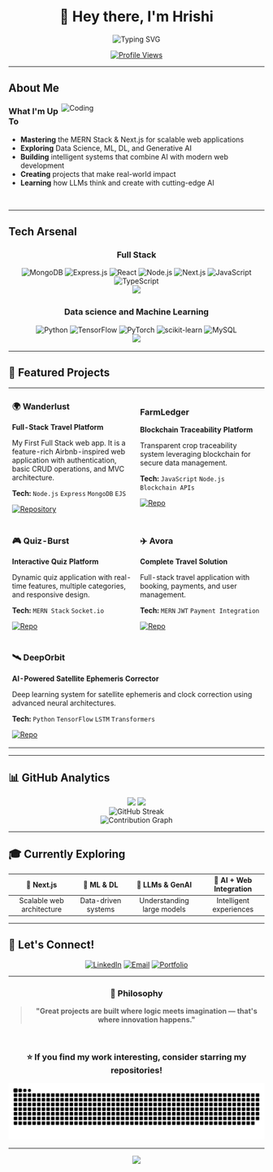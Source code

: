 <div align="center">

# 👋 Hey there, I'm Hrishi

<img src="https://readme-typing-svg.demolab.com?font=Fira+Code&size=22&duration=3000&pause=1000&color=00D9FF&center=true&vCenter=true&width=600&lines=5th+Semester+Computer+Engineering+Student;Full+Stack+Developer+%7C+AI+Enthusiast;Building+the+Future+with+Code+%26+Intelligence" alt="Typing SVG" />

[![Profile Views](https://komarev.com/ghpvc/?username=Hrishi-524&color=00D9FF&style=flat-square&label=Profile+Views)](https://github.com/Hrishi-524)

</div>

---

## About Me

<img align="right" alt="Coding" width="400" src="https://raw.githubusercontent.com/abhisheknaiidu/abhisheknaiidu/master/code.gif">

###  What I'm Up To

- **Mastering** the MERN Stack & Next.js for scalable web applications
- **Exploring** Data Science, ML, DL, and Generative AI
- **Building** intelligent systems that combine AI with modern web development
- **Creating** projects that make real-world impact
- **Learning** how LLMs think and create with cutting-edge AI

<br clear="right"/>

---

## Tech Arsenal

<div align="center">

### Full Stack 
![MongoDB](https://img.shields.io/badge/MongoDB-47A248?style=for-the-badge&logo=mongodb&logoColor=white)
![Express.js](https://img.shields.io/badge/Express.js-000000?style=for-the-badge&logo=express&logoColor=white)
![React](https://img.shields.io/badge/React-61DAFB?style=for-the-badge&logo=react&logoColor=black)
![Node.js](https://img.shields.io/badge/Node.js-339933?style=for-the-badge&logo=node.js&logoColor=white)
![Next.js](https://img.shields.io/badge/Next.js-000000?style=for-the-badge&logo=next.js&logoColor=white)
![JavaScript](https://img.shields.io/badge/JavaScript-F7DF1E?style=for-the-badge&logo=javascript&logoColor=black)
![TypeScript](https://img.shields.io/badge/TypeScript-3178C6?style=for-the-badge&logo=typescript&logoColor=white)
<br/>
<img src="https://skillicons.dev/icons?i=mongodb,express,react,nodejs,nextjs,js,ts,&theme=dark" />

### Data science and Machine Learning
![Python](https://img.shields.io/badge/Python-3776AB?style=for-the-badge&logo=python&logoColor=white)
![TensorFlow](https://img.shields.io/badge/TensorFlow-FF6F00?style=for-the-badge&logo=tensorflow&logoColor=white)
![PyTorch](https://img.shields.io/badge/PyTorch-EE4C2C?style=for-the-badge&logo=pytorch&logoColor=white)
![scikit-learn](https://img.shields.io/badge/scikit--learn-F7931E?style=for-the-badge&logo=scikit-learn&logoColor=white)
![MySQL](https://img.shields.io/badge/MySQL-4479A1?style=for-the-badge&logo=mysql&logoColor=white)
<br/>
<img src="https://skillicons.dev/icons?i=mysql,py,sklearn,pytorch,tensorflow&theme=dark" />
</div>

---

## 🎯 Featured Projects

<div align="center">

<table>
<tr>
<td width="50%">

### 🌍 Wanderlust
**Full-Stack Travel Platform**

My First Full Stack web app. It is a feature-rich Airbnb-inspired web application with authentication, basic CRUD operations, and MVC architecture.

**Tech:** `Node.js` `Express` `MongoDB` `EJS`

[![Repository](https://img.shields.io/badge/View_Repo-181717?style=for-the-badge&logo=github)](https://github.com/...)

</td>
<td width="50%">

###  FarmLedger
**Blockchain Traceability Platform**

Transparent crop traceability system leveraging blockchain for secure data management.

**Tech:** `JavaScript` `Node.js` `Blockchain APIs`

[![Repo](https://img.shields.io/badge/View_Repo-181717?style=for-the-badge&logo=github)](https://github.com/...)

</td>
</tr>

<tr>
<td width="50%">

### 🎮 Quiz-Burst
**Interactive Quiz Platform**

Dynamic quiz application with real-time features, multiple categories, and responsive design.

**Tech:** `MERN Stack` `Socket.io`

[![Repo](https://img.shields.io/badge/View_Repo-181717?style=for-the-badge&logo=github)](https://github.com/...)

</td>
<td width="50%">

### ✈️ Avora
**Complete Travel Solution**

Full-stack travel application with booking, payments, and user management.

**Tech:** `MERN` `JWT` `Payment Integration`

[![Repo](https://img.shields.io/badge/View_Repo-181717?style=for-the-badge&logo=github)](https://github.com/...)

</td>
</tr>

<tr>
<td colspan="2">

### 🛰️ DeepOrbit
**AI-Powered Satellite Ephemeris Corrector**

Deep learning system for satellite ephemeris and clock correction using advanced neural architectures.

**Tech:** `Python` `TensorFlow` `LSTM` `Transformers`

[![Repo](https://img.shields.io/badge/View_Repo-181717?style=for-the-badge&logo=github)](https://github.com/...)

</td>
</tr>
</table>

</div>

---

## 📊 GitHub Analytics

<div align="center">
  <img height="180em" src="https://github-readme-stats.vercel.app/api?username=...&show_icons=true&theme=tokyonight&include_all_commits=true&count_private=true&hide_border=true"/>
  <img height="180em" src="https://github-readme-stats.vercel.app/api/top-langs/?username=...&layout=compact&langs_count=8&theme=tokyonight&hide_border=true"/>
</div>

<div align="center">
  <img src="https://github-readme-streak-stats.herokuapp.com/?user=...&theme=tokyonight&hide_border=true" alt="GitHub Streak" />
</div>

<div align="center">
  <img src="https://github-readme-activity-graph.vercel.app/graph?username=...&theme=tokyo-night&hide_border=true&area=true" alt="Contribution Graph" />
</div>

---

## 🎓 Currently Exploring

<div align="center">

| 🧩 Next.js | 🧠 ML & DL | 🤖 LLMs & GenAI | 🔄 AI + Web Integration |
|:---:|:---:|:---:|:---:|
| Scalable web architecture | Data-driven systems | Understanding large models | Intelligent experiences |

</div>

---

## 🤝 Let's Connect!

<div align="center">

[![LinkedIn](https://img.shields.io/badge/LinkedIn-0A66C2?style=for-the-badge&logo=linkedin&logoColor=white)](...)
[![Email](https://img.shields.io/badge/Email-D14836?style=for-the-badge&logo=gmail&logoColor=white)](mailto:...)
[![Portfolio](https://img.shields.io/badge/Portfolio-FF5722?style=for-the-badge&logo=google-chrome&logoColor=white)](#)

</div>

---

<div align="center">

### 💭 Philosophy

> **"Great projects are built where logic meets imagination — that's where innovation happens."**

<br>

### ⭐ If you find my work interesting, consider starring my repositories!

![Snake animation](https://raw.githubusercontent.com/platane/snk/output/github-contribution-grid-snake-dark.svg)

---

<img src="https://capsule-render.vercel.app/api?type=waving&color=gradient&height=100&section=footer"/>

</div>

